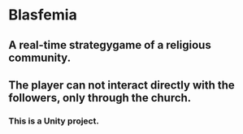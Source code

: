 # Blasfemia

## A real-time strategygame of a religious community.
## The player can not interact directly with the followers, only through the church.

### This is a Unity project.
